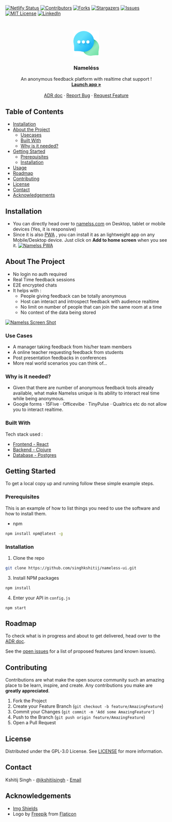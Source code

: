 [![Netlify Status](https://api.netlify.com/api/v1/badges/047a0bd7-2703-48ca-8bd8-07b1151857c4/deploy-status)](https://app.netlify.com/sites/namelessapp/deploys)
[![Contributors][contributors-shield]][contributors-url]
[![Forks][forks-shield]][forks-url]
[![Stargazers][stars-shield]][stars-url]
[![Issues][issues-shield]][issues-url]
[![MIT License][license-shield]][license-url]
[![LinkedIn][linkedin-shield]][linkedin-url]



<!-- PROJECT LOGO -->
<br />
<p align="center">
  <a href="https://github.com/singhkshitij/nameless-ui">
    <img src="public/assets/images/anonymous.png" alt="Logo" width="80" height="80">
  </a>

  <h3 align="center">Nameléss</h3>

  <p align="center">
    An anonymous feedback platform with realtime chat support !
    <br />
    <a href="https://namelss.com"><strong>Launch app »</strong></a>
    <br />
    <br />
    <a href="https://docs.google.com/document/d/1Yhp8g4n9ISx1rKzYzL-qt9fs8BNQRiLf0agn9uY8sFk/edit">ADR doc</a>
    ·
    <a href="https://github.com/singhkshitij/nameless-ui/issues">Report Bug</a>
    ·
    <a href="https://github.com/singhkshitij/nameless-ui/issues">Request Feature</a>
  </p>
</p>



<!-- TABLE OF CONTENTS -->
## Table of Contents

* [Installation](#installation)
* [About the Project](#about-the-project)
  * [Usecases](#use-cases)
  * [Built With](#built-with)
  * [Why is it needed?](#why-is-it-needed) 
* [Getting Started](#getting-started)
  * [Prerequisites](#prerequisites)
  * [Installation](#installation)
* [Usage](#usage)
* [Roadmap](#roadmap)
* [Contributing](#contributing)
* [License](#license)
* [Contact](#contact)
* [Acknowledgements](#acknowledgements)

## Installation
* You can directly head over to <a href="http://namelss.com" target="_blank">namelss.com</a> on Desktop, tablet or mobile devices (Yes, it is responsive)
* Since it is also [PWA](https://love2dev.com/blog/progressive-web-app-features/) , you can install it as an lightweight app on any Mobile/Desktop device. Just click on **Add to home screen** when you see it. 
[![Namelss PWA][namelss-pwa]](https://namelss.com)

<!-- ABOUT THE PROJECT -->
## About The Project
* No login no auth required
* Real Time feedback sessions
* E2E encrypted chats
* It helps with :
    - People giving feedback can be totally anonymous
    - Host can interact and introspect feedback with audience realtime
    - No limit on number of people that can join the same room at a time
    - No context of the data being stored

[![Namelss Screen Shot][product-screenshot]](https://namelss.com)

### Use Cases
* A manager taking feedback from his/her team members
* A online teacher requesting feedback from students
* Post presentation feedbacks in conferences
* More real world scenarios you can think of...

### Why is it needed? 
* Given that there are number of anonymous feedback tools already available, what make Namelss unique is its ability to interact real time while being anonymous.
* Google forms · 15Five · ‎Officevibe · ‎TinyPulse · ‎Qualtrics etc do not allow you to interact realtime. 

### Built With
Tech stack used : 
* [Frontend - React](https://reactjs.org/)
* [Backend - Clojure](https://clojure.org/)
* [Database - Postgres](https://www.postgresql.org/)

<!-- GETTING STARTED -->
## Getting Started

To get a local copy up and running follow these simple example steps.

### Prerequisites

This is an example of how to list things you need to use the software and how to install them.
* npm
```sh
npm install npm@latest -g
```

### Installation

1. Clone the repo
```sh
git clone https://github.com/singhkshitij/nameless-ui.git
```
3. Install NPM packages
```sh
npm install
```
4. Enter your API in `config.js`
```JS
npm start
```

<!-- ROADMAP -->
## Roadmap
To check what is in progress and about to get delivered, head over to the [ADR doc](https://docs.google.com/document/d/1Yhp8g4n9ISx1rKzYzL-qt9fs8BNQRiLf0agn9uY8sFk/edit#heading=h.a4u119gnl3b7).

See the [open issues](https://github.com/singhkshitij/nameless-ui/issues) for a list of proposed features (and known issues).

<!-- CONTRIBUTING -->
## Contributing

Contributions are what make the open source community such an amazing place to be learn, inspire, and create. Any contributions you make are **greatly appreciated**.

1. Fork the Project
2. Create your Feature Branch (`git checkout -b feature/AmazingFeature`)
3. Commit your Changes (`git commit -m 'Add some AmazingFeature'`)
4. Push to the Branch (`git push origin feature/AmazingFeature`)
5. Open a Pull Request


<!-- LICENSE -->
## License

Distributed under the GPL-3.0 License. See [LICENSE](https://github.com/singhkshitij/nameless-ui/blob/master/LICENSE) for more information.

<!-- CONTACT -->
## Contact

Kshitij Singh - [@ikshitijsingh](https://twitter.com/ikshitijsingh) - <a href="mailto:singh_kshitij@yahoo.com">Email</a>

<!-- ACKNOWLEDGEMENTS -->
## Acknowledgements
* [Img Shields](https://shields.io)
* Logo by <a href="http://www.freepik.com/" title="Freepik">Freepik</a> from <a href="https://www.flaticon.com/" title="Flaticon"> Flaticon</a>

<!-- MARKDOWN LINKS & IMAGES -->
<!-- https://www.markdownguide.org/basic-syntax/#reference-style-links -->
[contributors-shield]: https://img.shields.io/github/contributors/singhkshitij/nameless-ui.svg?style=flat-square
[contributors-url]: https://github.com/singhkshitij/nameless-ui/graphs/contributors
[forks-shield]: https://img.shields.io/github/forks/singhkshitij/nameless-ui.svg?style=flat-square
[forks-url]: https://github.com/singhkshitij/nameless-ui/network/members
[stars-shield]: https://img.shields.io/github/stars/singhkshitij/nameless-ui.svg?style=flat-square
[stars-url]: https://github.com/singhkshitij/nameless-ui/stargazers
[issues-shield]: https://img.shields.io/github/issues/singhkshitij/nameless-ui.svg?style=flat-square
[issues-url]: https://github.com/singhkshitij/nameless-ui/issues
[license-shield]: https://img.shields.io/github/license/singhkshitij/nameless-ui.svg?style=flat-square
[license-url]: https://github.com/singhkshitij/nameless-ui/blob/master/LICENSE
[linkedin-shield]: https://img.shields.io/badge/-LinkedIn-black.svg?style=flat-square&logo=linkedin&colorB=555
[linkedin-url]: https://www.linkedin.com/in/ikshitijsingh/
[product-screenshot]: https://github.com/singhkshitij/nameless-ui/blob/master/namelss-ss.png
[namelss-pwa]: https://github.com/singhkshitij/nameless-ui/blob/master/namelss-pwa.png
